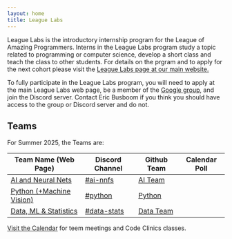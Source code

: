 ```yaml
---
layout: home
title: League Labs
---
```


League Labs is the introductory internship program for the League of Amazing
Programmers. Interns in the League Labs program study a topic related to
programming or computer science, develop a short class and teach the class to
other students. For details on the prgram and to apply for the next cohort please
visit the [League Labs page at our main website. ](https://www.jointheleague.org/coding-programs/league-labs/)

To fully participate in the League Labs program, you will need to apply at the main League Labs
web page, be a member of the [Google group](https://groups.google.com/a/jointheleague.org/g/labs), and
join the Discord server. Contact Eric Busboom if you think you should have access to the group or 
Discord server and do not. 

## Teams

For Summer 2025, the Teams are: 

| Team Name (Web Page) | Discord Channel | Github Team | Calendar Poll |
|-----------|-----------------|-------------|---------------|
| [AI and Neural Nets](teams/nnfs) | [#ai-nnfs](https://discord.com/channels/1370858718069260399/1374205960956149761) | [AI Team](https://github.com/orgs/League-Labs/teams/ai0625) |  |
| [Python (+Machine Vision)](teams/python) | [#python](https://discord.com/channels/1370858718069260399/1376691813196365964) | [Python](https://github.com/orgs/League-Labs/teams/python0625)|  |
| [Data, ML & Statistics](teams/datastats) | [#data-stats](https://discord.com/channels/1370858718069260399/1376691889159278662) |[Data Team](https://github.com/orgs/League-Labs/teams/data0625) |  |

[Visit the Calendar](calendar.md) for teem meetings and Code Clinics classes.
